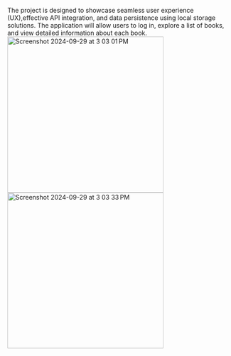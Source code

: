 The project is designed to showcase seamless user experience (UX),effective API integration, and data persistence using local storage solutions. The application will allow users to log in, explore a list of books, and view detailed information about each book.<img width="351" alt="Screenshot 2024-09-29 at 3 03 01 PM" src="https://github.com/user-attachments/assets/3cd5f258-552a-4410-8aa2-d7ffa1cd1fae">
<img width="351" alt="Screenshot 2024-09-29 at 3 03 33 PM" src="https://github.com/user-attachments/assets/9dd8f403-b66a-461b-b94f-cf6c5729d04d">
